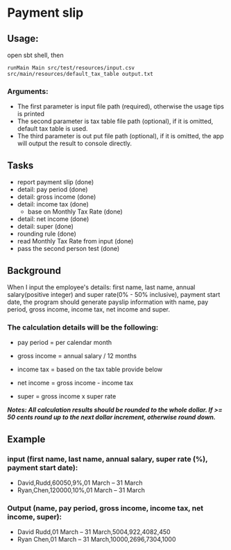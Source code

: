 # Payment slip
## Usage:
open sbt shell, then
```
runMain Main src/test/resources/input.csv src/main/resources/default_tax_table output.txt
```
### Arguments:
- The first parameter is input file path (required), otherwise the usage tips is printed
- The second parameter is tax table file path (optional), if it is omitted, default tax table is used. 
- The third parameter is out put file path (optional), if it is omitted, the app will output the result to console directly.   
 

## Tasks
- report payment slip (done)
- detail: pay period (done)
- detail: gross income (done)
- detail: income tax (done)
  - base on Monthly Tax Rate (done)
- detail: net income (done)  
- detail: super (done)
- rounding rule (done)
- read Monthly Tax Rate from input (done)
- pass the second person test (done)

 
## Background
 
 When I input the employee's details: first name, last name, annual salary(positive integer) and super rate(0% - 50% inclusive), payment start date, the program should generate payslip information with name, pay period,  gross income, income tax, net income and super.
 
### The calculation details will be the following:

- pay period = per calendar month

- gross income = annual salary / 12 months

- income tax = based on the tax table provide below

- net income = gross income - income tax

- super = gross income x super rate
 
***Notes: All calculation results should be rounded to the whole dollar. If >= 50 cents round up to the next dollar increment, otherwise round down.***
 
## Example
### input (first name, last name, annual salary, super rate (%), payment start date):
- David,Rudd,60050,9%,01 March – 31 March
- Ryan,Chen,120000,10%,01 March – 31 March
 
### Output (name, pay period, gross income, income tax, net income, super):
- David Rudd,01 March – 31 March,5004,922,4082,450
- Ryan Chen,01 March – 31 March,10000,2696,7304,1000